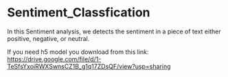 # Sentiment_Classfication
In this Sentiment analysis, we detects the sentiment in a piece of text either positive, negative, or neutral.

If you need h5 model you download from this link: https://drive.google.com/file/d/1-TeSfsYxoiRWXSwnsCZ1B_g1q17ZDsQF/view?usp=sharing
